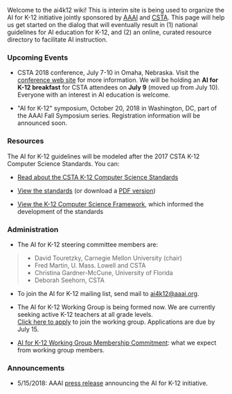 Welcome to the ai4k12 wiki! This is interim site is being used to organize the AI for K-12 initiative jointly sponsored by [AAAI](https://AAAI.org) and [CSTA](https://csteachers.org). This page will help us get started on the dialog that will eventually result in (1) national guidelines for AI education for K-12, and (2) an online, curated resource directory to facilitate AI instruction.

### Upcoming Events
* CSTA 2018 conference, July 7-10 in Omaha, Nebraska. Visit the [conference web site](https://www.csteachers.org/general/custom.asp?page=2018Conference) for more information. We will be holding an **AI for K-12 breakfast** for CSTA attendees on **July 9** (moved up from July 10). Everyone with an interest in AI education is welcome.

* "AI for K-12" symposium, October 20, 2018 in Washington, DC, part of the AAAI Fall Symposium series. Registration information will be announced soon.

### Resources
The AI for K-12 guidelines will be modeled after the 2017 CSTA K-12 Computer Science Standards. You can:

* [Read about the CSTA K-12 Computer Science Standards](https://www.csteachers.org/page/standards)

* [View the standards](https://sites.google.com/site/cstastandards/standards) (or download a [PDF version](https://drive.google.com/open?id=0B0TlX1G3mywqXzNWMVdKX0lTSkU))

* [View the K-12 Computer Science Framework](https://k12cs.org/), which informed the development of the standards

### Administration
* The AI for K-12 steering committee members are:
> * David Touretzky, Carnegie Mellon University (chair)
> * Fred Martin, U. Mass. Lowell and CSTA
> * Christina Gardner-McCune, University of Florida
> * Deborah Seehorn, CSTA

* To join the AI for K-12 mailing list, send mail to [ai4k12@aaai.org](mailto:ai4k12@aaai.org).

* The AI for K-12 Working Group is being formed now. We are currently seeking active K-12 teachers at all grade levels. <br/> [Click here to apply](https://docs.google.com/forms/d/e/1FAIpQLSeQ79fDeVzZIAXZRKK5SJnaIRC4KnHa4yFeK4eRIdT14Z1hRg/viewform?usp=sf_link) to join the working group. Applications are due by July 15.

* [AI for K-12 Working Group Membership Commitment](https://github.com/touretzkyds/ai4k12/raw/master/documents/AI4K12-Membership-Commitment.pdf): what we expect from working group members.

### Announcements
* 5/15/2018: AAAI [press release](https://aaai.org/Pressroom/Releases/release-18-0515.php) announcing the AI for K-12 initiative.